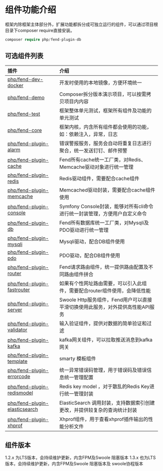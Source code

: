 # 组件功能介绍

框架内除框架主体部分外，扩展功能都拆分成可独立运行的组件，可以通过项目根目录下composer require直接安装。

```php
composer require php/fend-plugin-db
```

## 可选组件列表
| 插件| 介绍 |
| :--------------------- | :--------- |
|[php/fend-dev-docker](https://git.100tal.com/php/fend-dev-docker)| 开发时使用的本地镜像，方便环境统一 |
|[php/fend-demo](https://git.100tal.com/php/fend-demo) | Composer拆分版本演示项目，可以按需拷贝项目内内容|
|[php/fend-test](https://git.100tal.com/php/fend-test) | 框架整体单元测试，框架所有组件及功能的单元测试 |
|[php/fend-core](https://git.100tal.com/php/fend-core) | 框架内核，内含所有组件都会使用的功能，如：依赖注入，异常，日志 |
|[php/fend-plugin-alarm](https://git.100tal.com/php/fend-plugin-alarm)| 错误警报服务，服务会自动将重复日志进行聚合，统一发送钉钉、邮件预警|
|[php/fend-plugin-cache](https://git.100tal.com/php/fend-plugin-cache)| Fend所有cache统一工厂类，对Redis、Memcache驱动对象进行统一管理 |
|[php/fend-plugin-redis](https://git.100tal.com/php/fend-plugin-redis)| Redis驱动组件，需要配合cache组件|
|[php/fend-plugin-memcache](https://git.100tal.com/php/fend-plugin-memcache)| Memcached驱动封装，需要配合cache组件使用|
|[php/fend-plugin-console](https://git.100tal.com/php/fend-plugin-console)| Symfony Console封装，能够对所有cli命令进行统一封装管理，方便用户自定义命令|
|[php/fend-plugin-db](https://git.100tal.com/php/fend-plugin-db)| Fend所有数据库统一工厂类，对Mysqli及PDO驱动进行统一管理|
|[php/fend-plugin-mysqli](https://git.100tal.com/php/fend-plugin-mysqli)| Mysqli驱动，配合DB组件使用|
|[php/fend-plugin-pdo](https://git.100tal.com/php/fend-plugin-pdo)| PDO驱动，配合DB组件使用|
|[php/fend-plugin-router](https://git.100tal.com/php/fend-plugin-router)| Fend请求路由组件，统一提供路由配置及不同路由组件拼合|
|[php/fend-plugin-fastrouter](https://git.100tal.com/php/fend-plugin-fastrouter)| 如果有个性网址路由需要，可以引入此组件，需要配合router组件使用，会降低性能|
|[php/fend-plugin-server](https://git.100tal.com/php/fend-plugin-server)| Swoole Http服务组件，Fend用户可以直接平滑切换使用此服务，对外提供高性能API服务|
|[php/fend-plugin-validator](https://git.100tal.com/php/fend-plugin-validator)| 输入验证组件，提供对数据的简单验证和过滤|
|[php/fend-plugin-kafka](https://git.100tal.com/php/fend-plugin-kafka)| kafka网关组件，可以拉取推送消息到kafka网关|
|[php/fend-plugin-template](https://git.100tal.com/php/fend-plugin-template)| smarty 模板组件|
|[php/fend-plugin-errorcode](https://git.100tal.com/php/fend-plugin-errorcode)| 统一异常错误码管理，用于错误码及错误信息统一管理配置|
|[php/fend-plugin-redismodel](https://git.100tal.com/php/fend-plugin-redismodel)| Redis key model ，对于散乱的Redis Key进行统一管理封装|
|[php/fend-plugin-elasticsearch](https://git.100tal.com/php/fend-plugin-elasticsearch)| ElasticSearch 调用封装，支持数据索引创建更改，并提供较复杂的查询统计封装|
|[php/fend-plugin-xhprof](https://git.100tal.com/php/fend-plugin-xhprof)| Xhprof组件，用于查看xhprof插件输出的性能分析文件|

## 组件版本
1.2.x 为LTS版本，会持续维护更新，内含FPM及Swoole 阻塞版本
1.3.x 也为LTS版本，会持续维护更新，内含FPM及Swoole 阻塞版本及 swoole协程版本